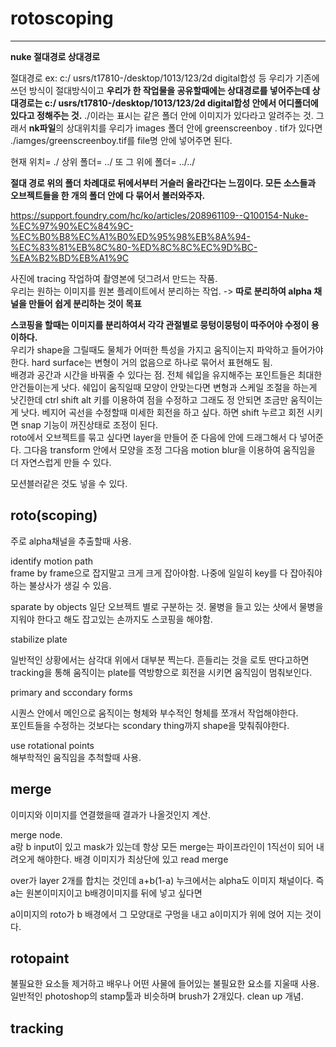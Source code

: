 # rotoscoping  
***  
**nuke 절대경로 상대경로** 

절대경로 ex: c:/ usrs/t17810-/desktop/1013/123/2d digital합성 등 우리가 기존에 쓰던 방식이 절대방식이고
**우리가 한 작업물을 공유할때에는 상대경로를 넣어주는데 상대경로는 c:/ usrs/t17810-/desktop/1013/123/2d digital합성 안에서 어디폴더에 있다고 정해주는 것.**
./이라는 표시는 같은 폴더 안에 이미지가 있다라고 알려주는 것. 
그래서 **nk파일**의 상대위치를 우리가 images 폴더 안에 greenscreenboy . tif가 있다면 ./iamges/greenscreenboy.tif를 file명 안에 넣어주면 된다.  

현재 위치= ./
상위 폴더= ../
또 그 위에 폴더= ../../

**절대 경로 위의 폴더 차례대로 뒤에서부터 거슬러 올라간다는 느낌이다.
모든 소스들과 오브젝트들을 한 개의 폴더 안에 다 묶어서 볼러와주자.**

https://support.foundry.com/hc/ko/articles/208961109--Q100154-Nuke-%EC%97%90%EC%84%9C-%EC%B0%B8%EC%A1%B0%ED%95%98%EB%8A%94-%EC%83%81%EB%8C%80-%ED%8C%8C%EC%9D%BC-%EA%B2%BD%EB%A1%9C



사진에 tracing 작업하여 촬영본에 덧그려서 만드는 작품.  
우리는 원하는 이미지를 원본 플레이트에서 분리하는 작업. -> **따로 분리하여 alpha 채널을 만들어 쉽게 분리하는 것이 목표**  

**스코핑을 할때는 이미지를 분리하여서 각각 관절별로 뭉텅이뭉텅이 따주어야 수정이 용이하다.**  
우리가 shape을 그릴때도 물체가 어떠한 특성을 가지고 움직이는지 파악하고 들어가야한다. hard surface는 변형이 거의 없음으로 하나로 묶어서 표현해도 됨.  
배경과 공간과 시간을 바꿔줄 수 있다는 점.
전체 쉐입을 유지해주는 포인트들은 최대한 안건들이는게 낫다.
쉐입이 움직일때 모양이 안맞는다면 변형과 스케일 조절을 하는게 낫긴한데 ctrl shift alt 키를 이용하여 점을 수정하고 그래도 정 안되면 조금만 움직이는게 낫다.
베지어 곡선을 수정할때 미세한 회전을 하고 싶다. 하면 shift 누르고 회전 시키면 snap 기능이 꺼진상태로 조정이 된다.  
roto에서 오브젝트를 묶고 싶다면 layer을 만들어 준 다음에 안에 드래그해서 다 넣어준다. 그다음 transform 안에서 모양을 조정
그다음 motion blur을 이용하여 움직임을 더 자연스럽게 만들 수 있다.

모션블러같은 것도 넣을 수 있다.

## roto(scoping)  

주로 alpha채널을 추출할때 사용.  

identify motion path  
frame by frame으로 잡지말고 크게 크게 잡아야함. 나중에 일일히 key를 다 잡아줘야하는 불상사가 생길 수 있음.

sparate by objects 
일단 오브젝트 별로 구분하는 것. 물병을 들고 있는 샷에서 물병을 지워야 한다고 해도 잡고있는 손까지도 스코핑을 해야함.  


stabilize plate  

일반적인 상황에서는 삼각대 위에서 대부분 찍는다. 흔들리는 것을 로토 딴다고하면 tracking을 통해 움직이는 plate를 역방향으로 회전을 시키면
움직임이 멈춰보인다. 

primary and sccondary forms  

시퀀스 안에서 메인으로 움직이는 형체와 부수적인 형체를 쪼개서 작업해야한다.  
포인트들을 수정하는 것보다는 scondary thing까지 shape을 맞춰줘야한다.

use rotational points  
해부학적인 움직임을 추척할때 사용.  



## merge  

이미지와 이미지를 연결했을때 결과가 나올것인지 계산. 

merge node.  
a랑 b input이 있고 mask가 있는데
항상 모든 merge는 파이프라인이 1직선이 되어 내려오게 해야한다.
배경 이미지가 최상단에 있고 read merge 

over가 layer 2개를 합치는 것인데 a+b(1-a)
누크에서는 alpha도 이미지 채널이다. 즉 a는 원본이미지이고 b배경이미지를 뒤에 넣고 싶다면

a이미지의 roto가 b 배경에서 그 모양대로 구멍을 내고 a이미지가 위에 얹어 지는 것이다.




## rotopaint  

불필요한 요소들 제거하고 배우나 어떤 사물에 들어있는 불필요한 요소를 지울때 사용. 
일반적인 photoshop의 stamp툴과 비슷하며 brush가 2개있다. clean up 개념.


##  tracking


